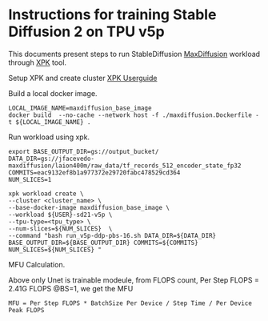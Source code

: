# Instructions for training Stable Diffusion 2 on TPU v5p

This documents present steps to run StableDiffusion [MaxDiffusion](https://github.com/google/maxdiffusion/tree/main/src/maxdiffusion) workload through [XPK](https://github.com/google/xpk/blob/main/README.md) tool.

Setup XPK and create cluster [XPK Userguide](Training/TPU-v5p/XPK_README.md)

Build a local docker image.

```
LOCAL_IMAGE_NAME=maxdiffusion_base_image
docker build  --no-cache --network host -f ./maxdiffusion.Dockerfile -t ${LOCAL_IMAGE_NAME} .
```

Run workload using xpk.

```
export BASE_OUTPUT_DIR=gs://output_bucket/
DATA_DIR=gs://jfacevedo-maxdiffusion/laion400m/raw_data/tf_records_512_encoder_state_fp32
COMMITS=eac9132ef8b1a977372e29720fabc478529cd364
NUM_SLICES=1

xpk workload create \
--cluster <cluster_name> \
--base-docker-image maxdiffusion_base_image \
--workload ${USER}-sd21-v5p \
--tpu-type=<tpu_type> \
--num-slices=${NUM_SLICES}  \
--command "bash run_v5p-ddp-pbs-16.sh DATA_DIR=${DATA_DIR} BASE_OUTPUT_DIR=${BASE_OUTPUT_DIR} COMMITS=${COMMITS} NUM_SLICES=${NUM_SLICES} "
```

MFU Calculation.

Above only Unet is trainable modeule, from FLOPS count, Per Step FLOPS = 2.41G FLOPS @BS=1, we get the MFU
```
MFU = Per Step FLOPS * BatchSize Per Device / Step Time / Per Device Peak FLOPS
```